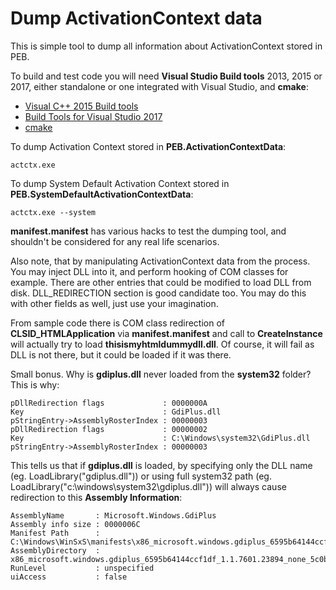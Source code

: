 # Dump ActivationContext data

This is simple tool to dump all information about ActivationContext stored in PEB.

To build and test code you will need **Visual Studio Build tools** 2013, 2015 or 2017, either standalone or one integrated with Visual Studio, and **cmake**:

* [Visual C++ 2015 Build tools](http://landinghub.visualstudio.com/visual-cpp-build-tools)
* [Build Tools for Visual Studio 2017](https://www.visualstudio.com/downloads/#build-tools-for-visual-studio-2017)
* [cmake](https://cmake.org/)

To dump Activation  Context stored in **PEB.ActivationContextData**:
```
actctx.exe
```

To dump System Default Activation Context stored in **PEB.SystemDefaultActivationContextData**:

```
actctx.exe --system
```

**manifest.manifest** has various hacks to test the dumping tool, and shouldn't be considered for any real life scenarios.

Also note, that by manipulating ActivationContext data from the process. You may inject DLL into it, and perform hooking of COM classes for example. There are other entries that could be modified to load DLL from disk. DLL_REDIRECTION section is good candidate too. You may do this with other fields as well, just use your imagination.

From sample code there is COM class redirection of **CLSID_HTMLApplication** via **manifest.manifest** and call to **CreateInstance** will actually try to load **thisismyhtmldummydll.dll**. Of course, it will fail as DLL is not there, but it could be loaded if it was there.

Small bonus. Why is **gdiplus.dll** never loaded from the  **system32** folder? This is why:

```
pDllRedirection flags             : 0000000A
Key                               : GdiPlus.dll
pStringEntry->AssemblyRosterIndex : 00000003
pDllRedirection flags             : 00000002
Key                               : C:\Windows\system32\GdiPlus.dll
pStringEntry->AssemblyRosterIndex : 00000003
```

This tells us that if **gdiplus.dll** is loaded, by specifying only the DLL name (eg. LoadLibrary("gdiplus.dll")) or using full system32 path (eg. LoadLibrary("c:\\windows\\system32\\gdiplus.dll")) will always cause redirection to this **Assembly Information**:

```
AssemblyName       : Microsoft.Windows.GdiPlus
Assembly info size : 0000006C
Manifest Path      : C:\Windows\WinSxS\manifests\x86_microsoft.windows.gdiplus_6595b64144ccf1df_1.1.7601.23894_none_5c0be957a009922e.manifest
AssemblyDirectory  : x86_microsoft.windows.gdiplus_6595b64144ccf1df_1.1.7601.23894_none_5c0be957a009922e
RunLevel           : unspecified
uiAccess           : false
```
